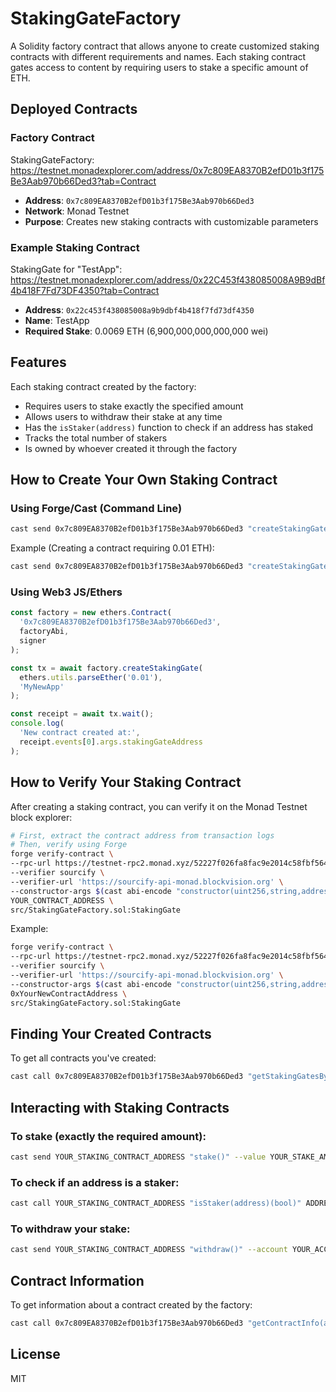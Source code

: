 # StakingGateFactory

A Solidity factory contract that allows anyone to create customized staking contracts with different requirements and names. Each staking contract gates access to content by requiring users to stake a specific amount of ETH.

## Deployed Contracts

### Factory Contract

StakingGateFactory: https://testnet.monadexplorer.com/address/0x7c809EA8370B2efD01b3f175Be3Aab970b66Ded3?tab=Contract

- **Address**: `0x7c809EA8370B2efD01b3f175Be3Aab970b66Ded3`
- **Network**: Monad Testnet
- **Purpose**: Creates new staking contracts with customizable parameters

### Example Staking Contract

StakingGate for "TestApp": https://testnet.monadexplorer.com/address/0x22C453f438085008A9B9dBf4b418F7Fd73DF4350?tab=Contract

- **Address**: `0x22c453f438085008a9b9dbf4b418f7fd73df4350`
- **Name**: TestApp
- **Required Stake**: 0.0069 ETH (6,900,000,000,000,000 wei)

## Features

Each staking contract created by the factory:

- Requires users to stake exactly the specified amount
- Allows users to withdraw their stake at any time
- Has the `isStaker(address)` function to check if an address has staked
- Tracks the total number of stakers
- Is owned by whoever created it through the factory

## How to Create Your Own Staking Contract

### Using Forge/Cast (Command Line)

```bash
cast send 0x7c809EA8370B2efD01b3f175Be3Aab970b66Ded3 "createStakingGate(uint256,string)" YOUR_STAKE_AMOUNT_IN_WEI "YOUR_APP_NAME" --account YOUR_ACCOUNT_NAME
```

Example (Creating a contract requiring 0.01 ETH):

```bash
cast send 0x7c809EA8370B2efD01b3f175Be3Aab970b66Ded3 "createStakingGate(uint256,string)" 10000000000000000 "MyNewApp" --account monad
```

### Using Web3 JS/Ethers

```javascript
const factory = new ethers.Contract(
  '0x7c809EA8370B2efD01b3f175Be3Aab970b66Ded3',
  factoryAbi,
  signer
);

const tx = await factory.createStakingGate(
  ethers.utils.parseEther('0.01'),
  'MyNewApp'
);

const receipt = await tx.wait();
console.log(
  'New contract created at:',
  receipt.events[0].args.stakingGateAddress
);
```

## How to Verify Your Staking Contract

After creating a staking contract, you can verify it on the Monad Testnet block explorer:

```bash
# First, extract the contract address from transaction logs
# Then, verify using Forge
forge verify-contract \
--rpc-url https://testnet-rpc2.monad.xyz/52227f026fa8fac9e2014c58fbf5643369b3bfc6 \
--verifier sourcify \
--verifier-url 'https://sourcify-api-monad.blockvision.org' \
--constructor-args $(cast abi-encode "constructor(uint256,string,address)" YOUR_STAKE_AMOUNT "YOUR_APP_NAME" YOUR_ADDRESS) \
YOUR_CONTRACT_ADDRESS \
src/StakingGateFactory.sol:StakingGate
```

Example:

```bash
forge verify-contract \
--rpc-url https://testnet-rpc2.monad.xyz/52227f026fa8fac9e2014c58fbf5643369b3bfc6 \
--verifier sourcify \
--verifier-url 'https://sourcify-api-monad.blockvision.org' \
--constructor-args $(cast abi-encode "constructor(uint256,string,address)" 10000000000000000 "MyNewApp" 0x70EC34970f76A318A66Eb0042D5E1EF795bE0825) \
0xYourNewContractAddress \
src/StakingGateFactory.sol:StakingGate
```

## Finding Your Created Contracts

To get all contracts you've created:

```bash
cast call 0x7c809EA8370B2efD01b3f175Be3Aab970b66Ded3 "getStakingGatesByCreator(address)(address[])" YOUR_ADDRESS
```

## Interacting with Staking Contracts

### To stake (exactly the required amount):

```bash
cast send YOUR_STAKING_CONTRACT_ADDRESS "stake()" --value YOUR_STAKE_AMOUNT_IN_WEI --account YOUR_ACCOUNT_NAME
```

### To check if an address is a staker:

```bash
cast call YOUR_STAKING_CONTRACT_ADDRESS "isStaker(address)(bool)" ADDRESS_TO_CHECK
```

### To withdraw your stake:

```bash
cast send YOUR_STAKING_CONTRACT_ADDRESS "withdraw()" --account YOUR_ACCOUNT_NAME
```

## Contract Information

To get information about a contract created by the factory:

```bash
cast call 0x7c809EA8370B2efD01b3f175Be3Aab970b66Ded3 "getContractInfo(address)(bool,uint256,string,address)" CONTRACT_ADDRESS
```

## License

MIT

